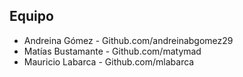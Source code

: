 ## Equipo
* Andreina Gómez -  Github.com/andreinabgomez29
* Matías Bustamante - Github.com/matymad
* Mauricio Labarca - Github.com/mlabarca

